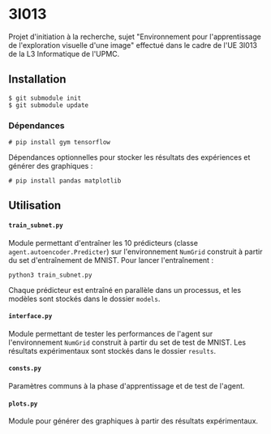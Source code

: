 # 3I013

Projet d'initiation à la recherche, sujet "Environnement pour l'apprentissage de l'exploration visuelle d'une image" effectué dans le cadre de l'UE 3I013 de la L3 Informatique de l'UPMC.

## Installation

```
$ git submodule init
$ git submodule update
```

### Dépendances

```
# pip install gym tensorflow
```

Dépendances optionnelles pour stocker les résultats des expériences et générer des graphiques :

```
# pip install pandas matplotlib
```

## Utilisation

#### `train_subnet.py`

Module permettant d'entraîner les 10 prédicteurs (classe `agent.autoencoder.Predicter`) sur l'environnement `NumGrid` construit à partir du set d'entraînement de MNIST. Pour lancer l'entraînement :

```
python3 train_subnet.py
```

Chaque prédicteur est entraîné en parallèle dans un processus, et les modèles sont stockés dans le dossier `models`.

#### `interface.py`

Module permettant de tester les performances de l'agent sur l'environnement `NumGrid` construit à partir du set de test de MNIST. Les résultats expérimentaux sont stockés dans le dossier `results`.

#### `consts.py`

Paramètres communs à la phase d'apprentissage et de test de l'agent.

#### `plots.py`

Module pour générer des graphiques à partir des résultats expérimentaux.
